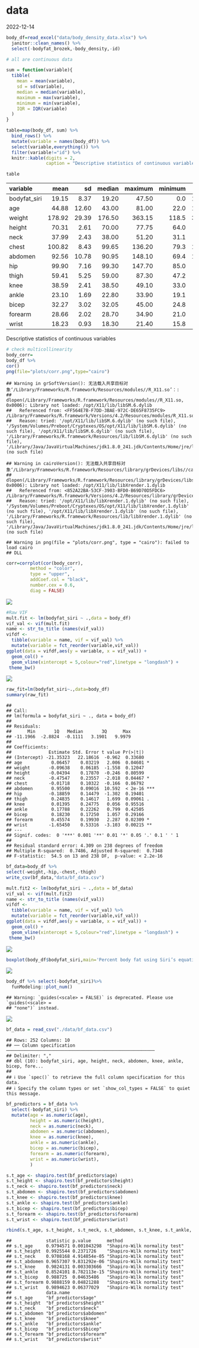 data
================
2022-12-14

``` r
body_df=read_excel("data/body_density_data.xlsx") %>%
  janitor::clean_names() %>%
  select(-bodyfat_brozek,-body_density,-id)
```

``` r
# all are continuous data

sum = function(variable){
  tibble(
    mean = mean(variable),
    sd = sd(variable),
    median = median(variable),
    maximum = max(variable),
    minimum = min(variable),
    IQR = IQR(variable)
  )
}

table=map(body_df, sum) %>% 
  bind_rows() %>% 
  mutate(variable = names(body_df)) %>% 
  select(variable,everything()) %>% 
  filter(variable!="id") %>%
  knitr::kable(digits = 2, 
               caption = "Descriptive statistics of continuous variables") 

table
```

| variable     |   mean |    sd | median | maximum | minimum |   IQR |
|:-------------|-------:|------:|-------:|--------:|--------:|------:|
| bodyfat_siri |  19.15 |  8.37 |  19.20 |   47.50 |     0.0 | 12.83 |
| age          |  44.88 | 12.60 |  43.00 |   81.00 |    22.0 | 18.25 |
| weight       | 178.92 | 29.39 | 176.50 |  363.15 |   118.5 | 38.00 |
| height       |  70.31 |  2.61 |  70.00 |   77.75 |    64.0 |  4.00 |
| neck         |  37.99 |  2.43 |  38.00 |   51.20 |    31.1 |  3.02 |
| chest        | 100.82 |  8.43 |  99.65 |  136.20 |    79.3 | 11.02 |
| abdomen      |  92.56 | 10.78 |  90.95 |  148.10 |    69.4 | 14.75 |
| hip          |  99.90 |  7.16 |  99.30 |  147.70 |    85.0 |  8.03 |
| thigh        |  59.41 |  5.25 |  59.00 |   87.30 |    47.2 |  6.35 |
| knee         |  38.59 |  2.41 |  38.50 |   49.10 |    33.0 |  2.95 |
| ankle        |  23.10 |  1.69 |  22.80 |   33.90 |    19.1 |  2.00 |
| bicep        |  32.27 |  3.02 |  32.05 |   45.00 |    24.8 |  4.12 |
| forearm      |  28.66 |  2.02 |  28.70 |   34.90 |    21.0 |  2.70 |
| wrist        |  18.23 |  0.93 |  18.30 |   21.40 |    15.8 |  1.20 |

Descriptive statistics of continuous variables

``` r
# check multicollinearity
body_corr=
body_df %>% 
cor() 
png(file="plots/corr.png",type="cairo")
```

    ## Warning in grSoftVersion(): 无法载入共享目标对象‘/Library/Frameworks/R.framework/Resources/modules//R_X11.so’：:
    ##   dlopen(/Library/Frameworks/R.framework/Resources/modules//R_X11.so, 0x0006): Library not loaded: /opt/X11/lib/libSM.6.dylib
    ##   Referenced from: <FF564E7B-F7DD-3BAE-972C-DE65F8735FC9> /Library/Frameworks/R.framework/Versions/4.2/Resources/modules/R_X11.so
    ##   Reason: tried: '/opt/X11/lib/libSM.6.dylib' (no such file), '/System/Volumes/Preboot/Cryptexes/OS/opt/X11/lib/libSM.6.dylib' (no such file), '/opt/X11/lib/libSM.6.dylib' (no such file), '/Library/Frameworks/R.framework/Resources/lib/libSM.6.dylib' (no such file), '/Library/Java/JavaVirtualMachines/jdk1.8.0_241.jdk/Contents/Home/jre/lib/server/libSM.6.dylib' (no such file)

    ## Warning in cairoVersion(): 无法载入共享目标对象‘/Library/Frameworks/R.framework/Resources/library/grDevices/libs//cairo.so’：:
    ##   dlopen(/Library/Frameworks/R.framework/Resources/library/grDevices/libs//cairo.so, 0x0006): Library not loaded: /opt/X11/lib/libXrender.1.dylib
    ##   Referenced from: <852A22BA-53CF-3903-BFD0-B69D70D5FDC6> /Library/Frameworks/R.framework/Versions/4.2/Resources/library/grDevices/libs/cairo.so
    ##   Reason: tried: '/opt/X11/lib/libXrender.1.dylib' (no such file), '/System/Volumes/Preboot/Cryptexes/OS/opt/X11/lib/libXrender.1.dylib' (no such file), '/opt/X11/lib/libXrender.1.dylib' (no such file), '/Library/Frameworks/R.framework/Resources/lib/libXrender.1.dylib' (no such file), '/Library/Java/JavaVirtualMachines/jdk1.8.0_241.jdk/Contents/Home/jre/lib/server/libXrender.1.dylib' (no such file)

    ## Warning in png(file = "plots/corr.png", type = "cairo"): failed to load cairo
    ## DLL

``` r
corr=corrplot(cor(body_corr), 
         method = "color", 
         type = "upper",
         addCoef.col = "black", 
         number.cex = 0.6,
         diag = FALSE) 
```

![](data_files/figure-gfm/correlation-1.png)<!-- -->

``` r
#Raw VIF
mult.fit <- lm(bodyfat_siri ~ .,data = body_df)
vif_val <- vif(mult.fit)
name <- str_to_title (names(vif_val))
vifdf <- 
  tibble(variable = name, vif = vif_val) %>%
  mutate(variable = fct_reorder(variable,vif_val))
ggplot(data = vifdf,aes(y = variable, x = vif_val)) +
  geom_col() +
  geom_vline(xintercept = 5,colour="red",linetype = "longdash") +
 theme_bw()
```

![](data_files/figure-gfm/unnamed-chunk-1-1.png)<!-- -->

``` r
raw_fit=lm(bodyfat_siri~.,data=body_df)
summary(raw_fit)
```

    ## 
    ## Call:
    ## lm(formula = bodyfat_siri ~ ., data = body_df)
    ## 
    ## Residuals:
    ##      Min       1Q   Median       3Q      Max 
    ## -11.1966  -2.8824  -0.1111   3.1901   9.9979 
    ## 
    ## Coefficients:
    ##              Estimate Std. Error t value Pr(>|t|)    
    ## (Intercept) -21.35323   22.18616  -0.962  0.33680    
    ## age           0.06457    0.03219   2.006  0.04601 *  
    ## weight       -0.09638    0.06185  -1.558  0.12047    
    ## height       -0.04394    0.17870  -0.246  0.80599    
    ## neck         -0.47547    0.23557  -2.018  0.04467 *  
    ## chest        -0.01718    0.10322  -0.166  0.86792    
    ## abdomen       0.95500    0.09016  10.592  < 2e-16 ***
    ## hip          -0.18859    0.14479  -1.302  0.19401    
    ## thigh         0.24835    0.14617   1.699  0.09061 .  
    ## knee          0.01395    0.24775   0.056  0.95516    
    ## ankle         0.17788    0.22262   0.799  0.42505    
    ## bicep         0.18230    0.17250   1.057  0.29166    
    ## forearm       0.45574    0.19930   2.287  0.02309 *  
    ## wrist        -1.65450    0.53316  -3.103  0.00215 ** 
    ## ---
    ## Signif. codes:  0 '***' 0.001 '**' 0.01 '*' 0.05 '.' 0.1 ' ' 1
    ## 
    ## Residual standard error: 4.309 on 238 degrees of freedom
    ## Multiple R-squared:  0.7486, Adjusted R-squared:  0.7348 
    ## F-statistic:  54.5 on 13 and 238 DF,  p-value: < 2.2e-16

``` r
bf_data=body_df %>%
select(-weight,-hip,-chest,-thigh) 
write_csv(bf_data,"data/bf_data.csv")

mult.fit2 <- lm(bodyfat_siri ~ .,data = bf_data)
vif_val <- vif(mult.fit2)
name <- str_to_title (names(vif_val))
vifdf <- 
  tibble(variable = name, vif = vif_val) %>%
  mutate(variable = fct_reorder(variable,vif_val))
ggplot(data = vifdf,aes(y = variable, x = vif_val)) +
  geom_col() +
  geom_vline(xintercept = 5,colour="red",linetype = "longdash") +
 theme_bw()
```

![](data_files/figure-gfm/unnamed-chunk-3-1.png)<!-- -->

``` r
boxplot(body_df$bodyfat_siri,main='Percent body fat using Siri’s equation')
```

![](data_files/figure-gfm/check%20outcome%20variable-1.png)<!-- -->

``` r
body_df %>% select(-bodyfat_siri)%>%
  funModeling::plot_num()
```

    ## Warning: `guides(<scale> = FALSE)` is deprecated. Please use `guides(<scale> =
    ## "none")` instead.

![](data_files/figure-gfm/unnamed-chunk-4-1.png)<!-- -->

``` r
bf_data = read_csv("./data/bf_data.csv") 
```

    ## Rows: 252 Columns: 10
    ## ── Column specification ────────────────────────────────────────────────────────
    ## Delimiter: ","
    ## dbl (10): bodyfat_siri, age, height, neck, abdomen, knee, ankle, bicep, fore...
    ## 
    ## ℹ Use `spec()` to retrieve the full column specification for this data.
    ## ℹ Specify the column types or set `show_col_types = FALSE` to quiet this message.

``` r
bf_predictors = bf_data %>% 
  select(-bodyfat_siri) %>% 
  mutate(age = as.numeric(age),
         height = as.numeric(height),
         neck = as.numeric(neck),
         abdomen = as.numeric(abdomen),
         knee = as.numeric(knee),
         ankle = as.numeric(ankle),
         bicep = as.numeric(bicep),
         forearm = as.numeric(forearm),
         wrist = as.numeric(wrist),
         )

s.t_age <- shapiro.test(bf_predictors$age) 
s.t_height <- shapiro.test(bf_predictors$height) 
s.t_neck <- shapiro.test(bf_predictors$neck) 
s.t_abdomen <- shapiro.test(bf_predictors$abdomen) 
s.t_knee <- shapiro.test(bf_predictors$knee) 
s.t_ankle <- shapiro.test(bf_predictors$ankle) 
s.t_bicep <- shapiro.test(bf_predictors$bicep) 
s.t_forearm <- shapiro.test(bf_predictors$forearm) 
s.t_wrist <- shapiro.test(bf_predictors$wrist) 

rbind(s.t_age, s.t_height, s.t_neck, s.t_abdomen, s.t_knee, s.t_ankle, s.t_bicep, s.t_forearm, s.t_wrist) 
```

    ##             statistic p.value      method                       
    ## s.t_age     0.9794571 0.001043298  "Shapiro-Wilk normality test"
    ## s.t_height  0.9925544 0.2371726    "Shapiro-Wilk normality test"
    ## s.t_neck    0.9708168 4.914854e-05 "Shapiro-Wilk normality test"
    ## s.t_abdomen 0.9657307 9.831292e-06 "Shapiro-Wilk normality test"
    ## s.t_knee    0.9824131 0.003303666  "Shapiro-Wilk normality test"
    ## s.t_ankle   0.8524101 8.782113e-15 "Shapiro-Wilk normality test"
    ## s.t_bicep   0.988725  0.04635486   "Shapiro-Wilk normality test"
    ## s.t_forearm 0.9888159 0.04821288   "Shapiro-Wilk normality test"
    ## s.t_wrist   0.9894623 0.06377029   "Shapiro-Wilk normality test"
    ##             data.name              
    ## s.t_age     "bf_predictors$age"    
    ## s.t_height  "bf_predictors$height" 
    ## s.t_neck    "bf_predictors$neck"   
    ## s.t_abdomen "bf_predictors$abdomen"
    ## s.t_knee    "bf_predictors$knee"   
    ## s.t_ankle   "bf_predictors$ankle"  
    ## s.t_bicep   "bf_predictors$bicep"  
    ## s.t_forearm "bf_predictors$forearm"
    ## s.t_wrist   "bf_predictors$wrist"
